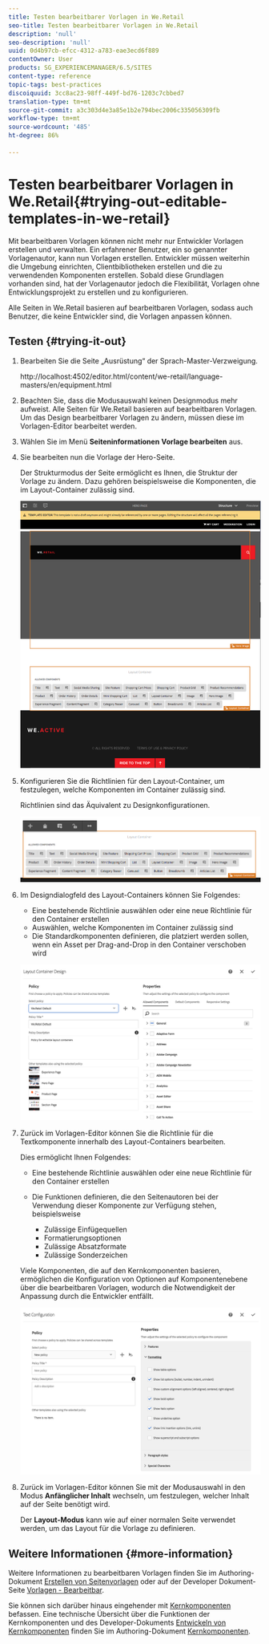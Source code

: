 ```yaml
---
title: Testen bearbeitbarer Vorlagen in We.Retail
seo-title: Testen bearbeitbarer Vorlagen in We.Retail
description: 'null'
seo-description: 'null'
uuid: 0d4b97cb-efcc-4312-a783-eae3ecd6f889
contentOwner: User
products: SG_EXPERIENCEMANAGER/6.5/SITES
content-type: reference
topic-tags: best-practices
discoiquuid: 3cc8ac23-98ff-449f-bd76-1203c7cbbed7
translation-type: tm+mt
source-git-commit: a3c303d4e3a85e1b2e794bec2006c335056309fb
workflow-type: tm+mt
source-wordcount: '485'
ht-degree: 86%

---
```



# Testen bearbeitbarer Vorlagen in We.Retail{#trying-out-editable-templates-in-we-retail}

Mit bearbeitbaren Vorlagen können nicht mehr nur Entwickler Vorlagen erstellen und verwalten. Ein erfahrener Benutzer, ein so genannter Vorlagenautor, kann nun Vorlagen erstellen. Entwickler müssen weiterhin die Umgebung einrichten, Clientbibliotheken erstellen und die zu verwendenden Komponenten erstellen. Sobald diese Grundlagen vorhanden sind, hat der Vorlagenautor jedoch die Flexibilität, Vorlagen ohne Entwicklungsprojekt zu erstellen und zu konfigurieren.

Alle Seiten in We.Retail basieren auf bearbeitbaren Vorlagen, sodass auch Benutzer, die keine Entwickler sind, die Vorlagen anpassen können.

## Testen {#trying-it-out}

1. Bearbeiten Sie die Seite „Ausrüstung“ der Sprach-Master-Verzweigung.

   http://localhost:4502/editor.html/content/we-retail/language-masters/en/equipment.html

1. Beachten Sie, dass die Modusauswahl keinen Designmodus mehr aufweist. Alle Seiten für We.Retail basieren auf bearbeitbaren Vorlagen. Um das Design bearbeitbarer Vorlagen zu ändern, müssen diese im Vorlagen-Editor bearbeitet werden.
1. Wählen Sie im Menü **Seiteninformationen** **Vorlage bearbeiten** aus.
1. Sie bearbeiten nun die Vorlage der Hero-Seite.

   Der Strukturmodus der Seite ermöglicht es Ihnen, die Struktur der Vorlage zu ändern. Dazu gehören beispielsweise die Komponenten, die im Layout-Container zulässig sind.

   ![chlimage_1-138](assets/chlimage_1-138.png)

1. Konfigurieren Sie die Richtlinien für den Layout-Container, um festzulegen, welche Komponenten im Container zulässig sind.

   Richtlinien sind das Äquivalent zu Designkonfigurationen.

   ![chlimage_1-139](assets/chlimage_1-139.png)

1. Im Designdialogfeld des Layout-Containers können Sie Folgendes:

   * Eine bestehende Richtlinie auswählen oder eine neue Richtlinie für den Container erstellen
   * Auswählen, welche Komponenten im Container zulässig sind
   * Die Standardkomponenten definieren, die platziert werden sollen, wenn ein Asset per Drag-and-Drop in den Container verschoben wird

   ![chlimage_1-140](assets/chlimage_1-140.png)

1. Zurück im Vorlagen-Editor können Sie die Richtlinie für die Textkomponente innerhalb des Layout-Containers bearbeiten.

   Dies ermöglicht Ihnen Folgendes:

   * Eine bestehende Richtlinie auswählen oder eine neue Richtlinie für den Container erstellen
   * Die Funktionen definieren, die den Seitenautoren bei der Verwendung dieser Komponente zur Verfügung stehen, beispielsweise

      * Zulässige Einfügequellen
      * Formatierungsoptionen
      * Zulässige Absatzformate
      * Zulässige Sonderzeichen

   Viele Komponenten, die auf den Kernkomponenten basieren, ermöglichen die Konfiguration von Optionen auf Komponentenebene über die bearbeitbaren Vorlagen, wodurch die Notwendigkeit der Anpassung durch die Entwickler entfällt.

   ![chlimage_1-141](assets/chlimage_1-141.png)

1. Zurück im Vorlagen-Editor können Sie mit der Modusauswahl in den Modus **Anfänglicher Inhalt** wechseln, um festzulegen, welcher Inhalt auf der Seite benötigt wird.

   Der **Layout-Modus** kann wie auf einer normalen Seite verwendet werden, um das Layout für die Vorlage zu definieren.

## Weitere Informationen  {#more-information}

Weitere Informationen zu bearbeitbaren Vorlagen finden Sie im Authoring-Dokument [Erstellen von Seitenvorlagen](/help/sites-authoring/templates.md) oder auf der Developer Dokument-Seite [Vorlagen - Bearbeitbar](/help/sites-developing/page-templates-editable.md).

Sie können sich darüber hinaus eingehender mit [Kernkomponenten](/help/sites-developing/we-retail-core-components.md) befassen. Eine technische Übersicht über die Funktionen der Kernkomponenten und des Developer-Dokuments [Entwickeln von Kernkomponenten](https://helpx.adobe.com/experience-manager/core-components/using/developing.html) finden Sie im Authoring-Dokument [Kernkomponenten](https://docs.adobe.com/content/help/de/experience-manager-core-components/using/introduction.html).

